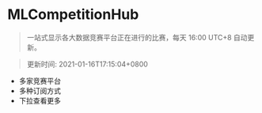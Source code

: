 # MLCompetitionHub

> 一站式显示各大数据竞赛平台正在进行的比赛，每天 16:00 UTC+8 自动更新。
  
> 更新时间: 2021-01-16T17:15:04+0800 

* 多家竞赛平台
* 多种订阅方式
* 下拉查看更多